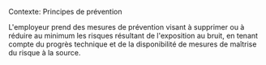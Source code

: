 Contexte: Principes de prévention

L'employeur prend des mesures de prévention visant à supprimer ou à réduire au minimum les risques résultant de l'exposition au bruit, en tenant compte du progrès technique et de la disponibilité de mesures de maîtrise du risque à la source.